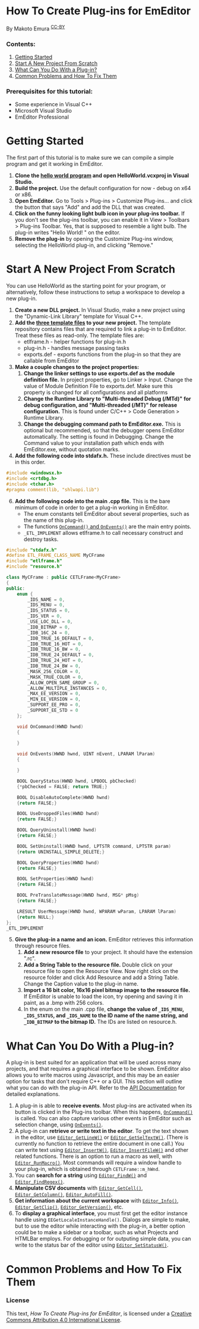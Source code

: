 ﻿# How To Create Plug-ins for EmEditor
By Makoto Emura
<sup>[CC-BY](#license)</sup>
### Contents:
1. [Getting Started](#getting-started)
2. [Start A New Project From Scratch](#start-a-new-project-from-scratch)
3. [What Can You Do With a Plug-in?](#what-can-you-do-with-a-plug-in)
4. [Common Problems and How To Fix Them](#common-problems-and-how-to-fix-them)
### Prerequisites for this tutorial:
* Some experience in Visual C++
* Microsoft Visual Studio
* EmEditor Professional
# Getting Started
The first part of this tutorial is to make sure we can compile a simple program and get it working in EmEditor.
1. **Clone the [hello world program](https://github.com/Emurasoft/HelloWorld) and open HelloWorld.vcxproj in Visual Studio.**
2. **Build the project.** Use the default configuration for now - debug on x64 or x86.
3. **Open EmEditor.** Go to Tools > Plug-ins > Customize Plug-ins... and click the button that says "Add" and add the DLL that was created.
4. **Click on the funny looking light bulb icon in your plug-ins toolbar.** If you don't see the plug-ins toolbar, you can enable it in View > Toolbars > Plug-ins Toolbar. Yes, that is supposed to resemble a light bulb. The plug-in writes "Hello World! " on the editor.
5. **Remove the plug-in** by opening the Customize Plug-ins window, selecting the HelloWorld plug-in, and clicking "Remove."

# Start A New Project From Scratch
You can use HelloWorld as the starting point for your program, or alternatively, follow these instructions to setup a workspace to develop a new plug-in.
1. **Create a new DLL project.** In Visual Studio, make a new project using the "Dynamic-Link Library" template for Visual C++.
2. **Add the [three template files](https://github.com/Emurasoft/template) to your new project.** The template repository contains files that are required to link a plug-in to EmEditor. Treat these files as read-only. The template files are:
	* etlframe.h - helper functions for plug-in.h
	* plug-in.h - handles message passing tasks
	* exports.def - exports functions from the plug-in so that they are callable from EmEditor
3. **Make a couple changes to the project properties:**
	1. **Change the linker settings to use exports.def as the module definition file.** In project properties, go to Linker > Input. Change the value of Module Definition File to exports.def. Make sure this property is changed for all configurations and all platforms
	2. **Change the Runtime Library to "Multi-threaded Debug (/MTd)" for debug configuration, and "Multi-threaded (/MT)" for release configuration.** This is found under C/C++ > Code Generation > Runtime Library.
	3. **Change the debugging command path to EmEditor.exe.** This is optional but recommended, so that the debugger opens EmEditor automatically. The setting is found in Debugging. Change the Command value to your installation path which ends with EmEditor.exe, without quotation marks.
4. **Add the following code into stdafx.h.** These include directives must be in this order.
```C++
#include <windowsx.h>
#include <crtdbg.h>
#include <tchar.h>
#pragma comment(lib, "shlwapi.lib")
```
6. **Add the following code into the main .cpp file.** This is the bare minimum of code in order to get a plug-in working in EmEditor. 
	* The enum constants tell EmEditor about several properties, such as the name of this plug-in.
	* The functions [`OnCommand()` and `OnEvents()`](http://www.emeditor.org/en/plugin_exports_index.html) are the main entry points.
	* `_ETL_IMPLEMENT` allows etlframe.h to call necessary construct and destroy tasks.
```C++
#include "stdafx.h"
#define ETL_FRAME_CLASS_NAME MyCFrame
#include "etlframe.h"
#include "resource.h"

class MyCFrame : public CETLFrame<MyCFrame>
{
public:
	enum {
		_IDS_NAME = 0,
		_IDS_MENU = 0,
		_IDS_STATUS = 0,
		_IDS_VER = 0,
		_USE_LOC_DLL = 0,
		_IDB_BITMAP = 0,
		_IDB_16C_24 = 0,
		_IDB_TRUE_16_DEFAULT = 0,
		_IDB_TRUE_16_HOT = 0,
		_IDB_TRUE_16_BW = 0,
		_IDB_TRUE_24_DEFAULT = 0,
		_IDB_TRUE_24_HOT = 0,
		_IDB_TRUE_24_BW = 0,
		_MASK_256_COLOR = 0,
		_MASK_TRUE_COLOR = 0,
		_ALLOW_OPEN_SAME_GROUP = 0,
		_ALLOW_MULTIPLE_INSTANCES = 0,
		_MAX_EE_VERSION = 0,
		_MIN_EE_VERSION = 0,
		_SUPPORT_EE_PRO = 0,
		_SUPPORT_EE_STD = 0
	};

	void OnCommand(HWND hwnd)
	{
		
	}

	void OnEvents(HWND hwnd, UINT nEvent, LPARAM lParam)
	{

	}

	BOOL QueryStatus(HWND hwnd, LPBOOL pbChecked)
	{*pbChecked = FALSE; return TRUE;}

	BOOL DisableAutoComplete(HWND hwnd)
	{return FALSE;}

	BOOL UseDroppedFiles(HWND hwnd)
	{return FALSE;}

	BOOL QueryUninstall(HWND hwnd)
	{return FALSE;}

	BOOL SetUninstall(HWND hwnd, LPTSTR command, LPTSTR param)
	{return UNINSTALL_SIMPLE_DELETE;}

	BOOL QueryProperties(HWND hwnd)
	{return FALSE;}

	BOOL SetProperties(HWND hwnd)
	{return FALSE;}

	BOOL PreTranslateMessage(HWND hwnd, MSG* pMsg)
	{return FALSE;}

	LRESULT UserMessage(HWND hwnd, WPARAM wParam, LPARAM lParam)
	{return NULL;}
};
_ETL_IMPLEMENT
```
5. **Give the plug-in a name and an icon.** EmEditor retrieves this information through resource files.
	1. **Add a new resource file** to your project. It should have the extension ".rc".
	2. **Add a String Table to the resource file.** Double click on your resource file to open the Resource View. Now right click on the resource folder and click Add Resource and add a String Table. Change the Caption value to the plug-in name.
	3. **Import a 16 bit color, 16x16 pixel bitmap image to the resource file.** If EmEditor is unable to load the icon, try opening and saving it in paint, as a .bmp with 256 colors.
	4. In the enum on the main .cpp file, **change the value of `_IDS_MENU`, `_IDS_STATUS`, and `_IDS_NAME` to the ID name of the name string, and `_IDB_BITMAP` to the bitmap ID.** The IDs are listed on resource.h.

# What Can You Do With a Plug-in?
A plug-in is best suited for an application that will be used across many projects, and that requires a graphical interface to be shown. EmEditor also allows you to write macros using Javascript, and this may be an easier option for tasks that don't require C++ or a GUI.
This section will outline what you can do with the plug-in API. Refer to the [API Documentation](http://www.emeditor.org/en/plugin_index.html) for detailed explanations.
1. A plug-in is able to **receive events**. Most plug-ins are activated when its button is clicked in the Plug-ins toolbar. When this happens, [`OnCommand()`](http://www.emeditor.org/en/plugin_exports_index.html) is called. You can also capture various other events in EmEditor such as selection change, using [`OnEvents()`](http://www.emeditor.org/en/plugin_exports_index.html).
2. A plug-in can **retrieve or write text in the editor**. To get the text shown in the editor, use [`Editor_GetLineW()`](http://www.emeditor.org/en/plugin_macro_editor_getlinew.html) or [`Editor_GetSelTextW()`](http://www.emeditor.org/en/plugin_macro_editor_getseltextw.html). (There is currently no function to retrieve the entire document in one call.) You can write text using [`Editor_InsertW()`](http://www.emeditor.org/en/plugin_macro_editor_insertw.html), [`Editor_InsertFileW()`](http://www.emeditor.org/en/plugin_macro_editor_insertfilew.html) and other related functions. There is an option to run a macro as well, with [`Editor_RunMacro()`](http://www.emeditor.org/en/plugin_macro_editor_runmacro.html). Most commands will require a window handle to your plug-in, which is obtained through `CETLFrame::m_hWnd`.
3. You can **search for a string** using [`Editor_FindW()`](http://www.emeditor.org/en/plugin_macro_editor_findw.html) and [`Editor_FindRegex()`](http://www.emeditor.org/en/plugin_macro_editor_findregex.html).
4. **Manipulate CSV documents** with [`Editor_GetCell()`](http://www.emeditor.org/en/plugin_macro_editor_getcell.html), [`Editor_GetColumn()`](http://www.emeditor.org/en/plugin_macro_editor_getcolumn.html), [`Editor_AutoFill()`](http://www.emeditor.org/en/plugin_macro_editor_autofill.html).
5. **Get information about the current workspace** with [`Editor_Info()`](http://www.emeditor.org/en/plugin_macro_editor_info.html), [`Editor_GetClip()`](http://www.emeditor.org/en/plugin_macro_editor_getclip.html), [`Editor_GetVersion()`](http://www.emeditor.org/en/plugin_macro_editor_getversion.html), etc.
6. To **display a graphical interface**, you must first get the editor instance handle using `EEGetLocaleInstanceHandle()`. Dialogs are simple to make, but to use the editor while interacting with the plug-in, a better option could be to make a sidebar or a toolbar, such as what Projects and HTMLBar employs. For debugging or for outputing simple data, you can write to the status bar of the editor using [`Editor_SetStatusW()`](http://www.emeditor.org/en/plugin_macro_editor_setstatusw.html).

# Common Problems and How To Fix Them

### License
This text, *How To Create Plug-ins for EmEditor*, is licensed under a [Creative Commons Attribution 4.0 International License](https://creativecommons.org/licenses/by/4.0/).